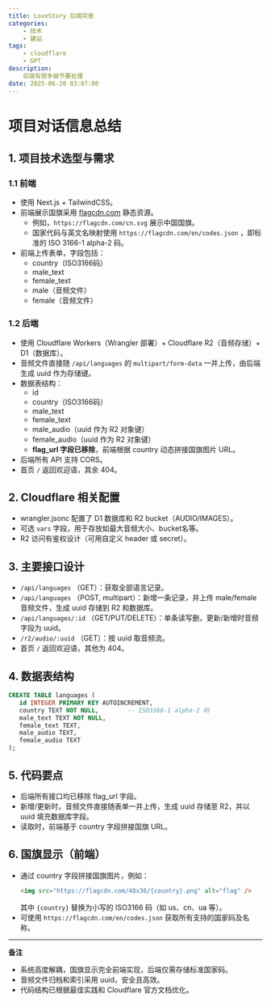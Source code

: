 ```yaml
---
title: LoveStory 后端完善
categories: 
    - 技术
    - 建站
tags: 
    - cloudflare
    - GPT
description: 
    后端有很多细节要处理
date: 2025-06-20 03:07:00
---
```


# 项目对话信息总结

## 1. 项目技术选型与需求

### 1.1 前端
- 使用 Next.js + TailwindCSS。
- 前端展示国旗采用 [flagcdn.com](https://flagcdn.com/) 静态资源。
    - 例如，`https://flagcdn.com/cn.svg` 展示中国国旗。
    - 国家代码与英文名映射使用 `https://flagcdn.com/en/codes.json` ，即标准的 ISO 3166-1 alpha-2 码。
- 前端上传表单，字段包括：
    - country（ISO3166码）
    - male_text
    - female_text
    - male（音频文件）
    - female（音频文件）

### 1.2 后端
- 使用 Cloudflare Workers（Wrangler 部署）+ Cloudflare R2（音频存储）+ D1（数据库）。
- 音频文件直接随 `/api/languages` 的 `multipart/form-data` 一并上传，由后端生成 uuid 作为存储键。
- 数据表结构：
    - id
    - country（ISO3166码）
    - male_text
    - female_text
    - male_audio（uuid 作为 R2 对象键）
    - female_audio（uuid 作为 R2 对象键）
    - **flag_url 字段已移除**，前端根据 country 动态拼接国旗图片 URL。
- 后端所有 API 支持 CORS。
- 首页 `/` 返回欢迎语，其余 404。

## 2. Cloudflare 相关配置

- wrangler.jsonc 配置了 D1 数据库和 R2 bucket（AUDIO/IMAGES）。
- 可选 `vars` 字段，用于存放如最大音频大小、bucket名等。
- R2 访问有鉴权设计（可用自定义 header 或 secret）。

## 3. 主要接口设计

- `/api/languages` （GET）：获取全部语言记录。
- `/api/languages` （POST, multipart）：新增一条记录，并上传 male/female 音频文件，生成 uuid 存储到 R2 和数据库。
- `/api/languages/:id` （GET/PUT/DELETE）：单条读写删，更新/新增时音频字段为 uuid。
- `/r2/audio/:uuid` （GET）：按 uuid 取音频流。
- 首页 `/` 返回欢迎语，其他为 404。

## 4. 数据表结构

```sql
CREATE TABLE languages (
   id INTEGER PRIMARY KEY AUTOINCREMENT,
   country TEXT NOT NULL,        -- ISO3166-1 alpha-2 码
   male_text TEXT NOT NULL,
   female_text TEXT,
   male_audio TEXT,
   female_audio TEXT
);
```

## 5. 代码要点

- 后端所有接口均已移除 flag_url 字段。
- 新增/更新时，音频文件直接随表单一并上传，生成 uuid 存储至 R2，并以 uuid 填充数据库字段。
- 读取时，前端基于 country 字段拼接国旗 URL。

## 6. 国旗显示（前端）

- 通过 country 字段拼接国旗图片，例如：
  ```html
  <img src="https://flagcdn.com/48x36/{country}.png" alt="flag" />
  ```
  其中 `{country}` 替换为小写的 ISO3166 码（如 us、cn、ua 等）。
- 可使用 `https://flagcdn.com/en/codes.json` 获取所有支持的国家码及名称。

---

**备注**
- 系统高度解耦，国旗显示完全前端实现，后端仅需存储标准国家码。
- 音频文件归档和索引采用 uuid，安全且高效。
- 代码结构已根据最佳实践和 Cloudflare 官方文档优化。